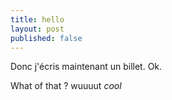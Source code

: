 ```yaml
---
title: hello
layout: post
published: false
---
```

Donc j'écris maintenant un billet. Ok.

What of that ?  wuuuut _cool_

